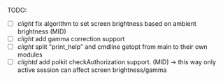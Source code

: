 TODO:  

- [ ] *clight* fix algorithm to set screen brightness based on ambient brightness   (MID)
- [ ] *clight* add gamma correction support
- [ ] *clight* split "print_help" and cmdline getopt from main to their own modules
- [ ] *clightd* add polkit checkAuthorization support. (MID) -> this way only active session can affect screen brightness/gamma
